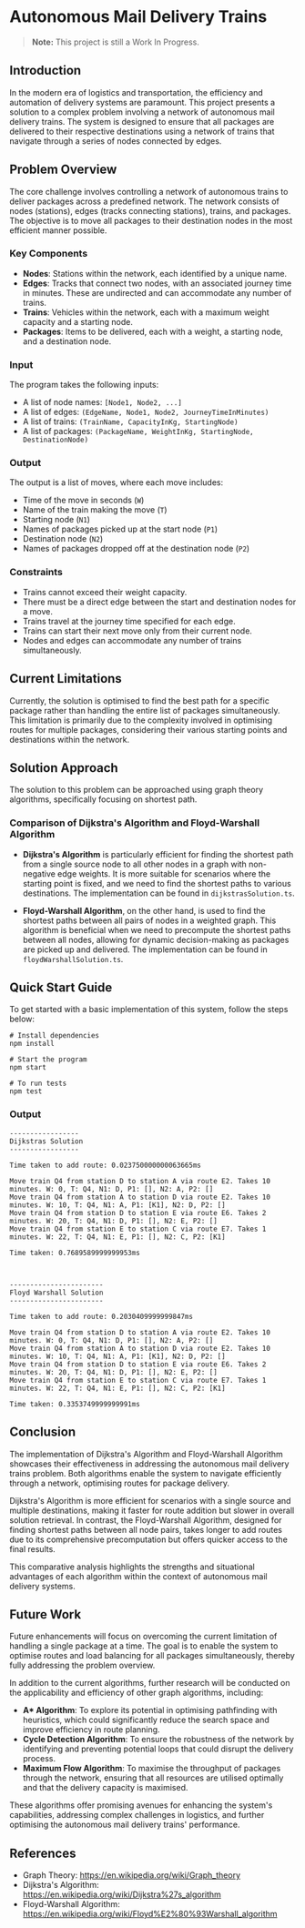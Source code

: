 # Autonomous Mail Delivery Trains

> **Note:** This project is still a Work In Progress.

## Introduction

In the modern era of logistics and transportation, the efficiency and automation of delivery systems are paramount. This project presents a solution to a complex problem involving a network of autonomous mail delivery trains. The system is designed to ensure that all packages are delivered to their respective destinations using a network of trains that navigate through a series of nodes connected by edges.

## Problem Overview

The core challenge involves controlling a network of autonomous trains to deliver packages across a predefined network. The network consists of nodes (stations), edges (tracks connecting stations), trains, and packages. The objective is to move all packages to their destination nodes in the most efficient manner possible.

### Key Components

- **Nodes**: Stations within the network, each identified by a unique name.
- **Edges**: Tracks that connect two nodes, with an associated journey time in minutes. These are undirected and can accommodate any number of trains.
- **Trains**: Vehicles within the network, each with a maximum weight capacity and a starting node.
- **Packages**: Items to be delivered, each with a weight, a starting node, and a destination node.

### Input

The program takes the following inputs:

- A list of node names: `[Node1, Node2, ...]`
- A list of edges: `(EdgeName, Node1, Node2, JourneyTimeInMinutes)`
- A list of trains: `(TrainName, CapacityInKg, StartingNode)`
- A list of packages: `(PackageName, WeightInKg, StartingNode, DestinationNode)`

### Output

The output is a list of moves, where each move includes:

- Time of the move in seconds (`W`)
- Name of the train making the move (`T`)
- Starting node (`N1`)
- Names of packages picked up at the start node (`P1`)
- Destination node (`N2`)
- Names of packages dropped off at the destination node (`P2`)

### Constraints

- Trains cannot exceed their weight capacity.
- There must be a direct edge between the start and destination nodes for a move.
- Trains travel at the journey time specified for each edge.
- Trains can start their next move only from their current node.
- Nodes and edges can accommodate any number of trains simultaneously.

## Current Limitations

Currently, the solution is optimised to find the best path for a specific package rather than handling the entire list of packages simultaneously. This limitation is primarily due to the complexity involved in optimising routes for multiple packages, considering their various starting points and destinations within the network.

## Solution Approach

The solution to this problem can be approached using graph theory algorithms, specifically focusing on shortest path.

### Comparison of Dijkstra's Algorithm and Floyd-Warshall Algorithm

- **Dijkstra's Algorithm** is particularly efficient for finding the shortest path from a single source node to all other nodes in a graph with non-negative edge weights. It is more suitable for scenarios where the starting point is fixed, and we need to find the shortest paths to various destinations. The implementation can be found in `dijkstrasSolution.ts`.

- **Floyd-Warshall Algorithm**, on the other hand, is used to find the shortest paths between all pairs of nodes in a weighted graph. This algorithm is beneficial when we need to precompute the shortest paths between all nodes, allowing for dynamic decision-making as packages are picked up and delivered. The implementation can be found in `floydWarshallSolution.ts`.

## Quick Start Guide

To get started with a basic implementation of this system, follow the steps below:

```shell
# Install dependencies
npm install

# Start the program
npm start

# To run tests
npm test
```

### Output

```shell
-----------------
Dijkstras Solution
-----------------

Time taken to add route: 0.023750000000063665ms

Move train Q4 from station D to station A via route E2. Takes 10 minutes. W: 0, T: Q4, N1: D, P1: [], N2: A, P2: []
Move train Q4 from station A to station D via route E2. Takes 10 minutes. W: 10, T: Q4, N1: A, P1: [K1], N2: D, P2: []
Move train Q4 from station D to station E via route E6. Takes 2 minutes. W: 20, T: Q4, N1: D, P1: [], N2: E, P2: []
Move train Q4 from station E to station C via route E7. Takes 1 minutes. W: 22, T: Q4, N1: E, P1: [], N2: C, P2: [K1]

Time taken: 0.7689589999999953ms



-----------------------
Floyd Warshall Solution
-----------------------

Time taken to add route: 0.2030409999999847ms

Move train Q4 from station D to station A via route E2. Takes 10 minutes. W: 0, T: Q4, N1: D, P1: [], N2: A, P2: []
Move train Q4 from station A to station D via route E2. Takes 10 minutes. W: 10, T: Q4, N1: A, P1: [K1], N2: D, P2: []
Move train Q4 from station D to station E via route E6. Takes 2 minutes. W: 20, T: Q4, N1: D, P1: [], N2: E, P2: []
Move train Q4 from station E to station C via route E7. Takes 1 minutes. W: 22, T: Q4, N1: E, P1: [], N2: C, P2: [K1]

Time taken: 0.3353749999999991ms
```

## Conclusion

The implementation of Dijkstra's Algorithm and Floyd-Warshall Algorithm showcases their effectiveness in addressing the autonomous mail delivery trains problem. Both algorithms enable the system to navigate efficiently through a network, optimising routes for package delivery.

Dijkstra's Algorithm is more efficient for scenarios with a single source and multiple destinations, making it faster for route addition but slower in overall solution retrieval. In contrast, the Floyd-Warshall Algorithm, designed for finding shortest paths between all node pairs, takes longer to add routes due to its comprehensive precomputation but offers quicker access to the final results.

This comparative analysis highlights the strengths and situational advantages of each algorithm within the context of autonomous mail delivery systems.

## Future Work

Future enhancements will focus on overcoming the current limitation of handling a single package at a time. The goal is to enable the system to optimise routes and load balancing for all packages simultaneously, thereby fully addressing the problem overview.

In addition to the current algorithms, further research will be conducted on the applicability and efficiency of other graph algorithms, including:

- **A\* Algorithm**: To explore its potential in optimising pathfinding with heuristics, which could significantly reduce the search space and improve efficiency in route planning.
- **Cycle Detection Algorithm**: To ensure the robustness of the network by identifying and preventing potential loops that could disrupt the delivery process.
- **Maximum Flow Algorithm**: To maximise the throughput of packages through the network, ensuring that all resources are utilised optimally and that the delivery capacity is maximised.

These algorithms offer promising avenues for enhancing the system's capabilities, addressing complex challenges in logistics, and further optimising the autonomous mail delivery trains' performance.

## References

- Graph Theory: https://en.wikipedia.org/wiki/Graph_theory
- Dijkstra's Algorithm: https://en.wikipedia.org/wiki/Dijkstra%27s_algorithm
- Floyd-Warshall Algorithm: https://en.wikipedia.org/wiki/Floyd%E2%80%93Warshall_algorithm
